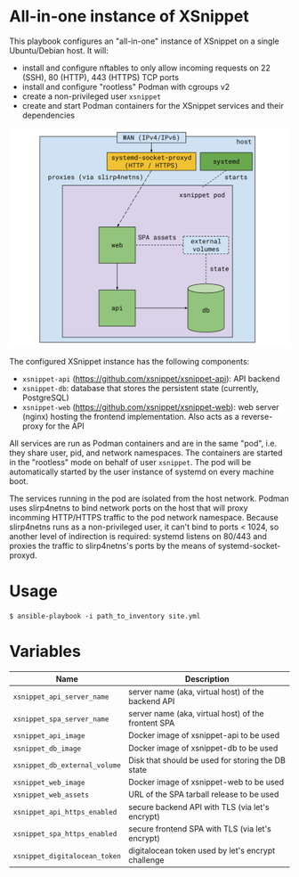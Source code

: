 All-in-one instance of XSnippet
===============================

This playbook configures an "all-in-one" instance of XSnippet on a single Ubuntu/Debian host. It will:

* install and configure nftables to only allow incoming requests on 22 (SSH), 80 (HTTP), 443 (HTTPS) TCP ports
* install and configure "rootless" Podman with cgroups v2
* create a non-privileged user `xsnippet`
* create and start Podman containers for the XSnippet services and their dependencies

![Structure diagram](./diagram.svg)

The configured XSnippet instance has the following components:

* `xsnippet-api` (https://github.com/xsnippet/xsnippet-api): API backend
* `xsnippet-db`: database that stores the persistent state (currently, PostgreSQL)
* `xsnippet-web` (https://github.com/xsnippet/xsnippet-web): web server (nginx) hosting the frontend
  implementation. Also acts as a reverse-proxy for the API

All services are run as Podman containers and are in the same "pod", i.e. they share user, pid, and
network namespaces. The containers are started in the "rootless" mode on behalf of user `xsnippet`.
The pod will be automatically started by the user instance of systemd on every machine boot.

The services running in the pod are isolated from the host network. Podman uses slirp4netns to bind
network ports on the host that will proxy incomming HTTP/HTTPS traffic to the pod network namespace.
Because slirp4netns runs as a non-privileged user, it can't bind to ports < 1024, so another level
of indirection is required: systemd listens on 80/443 and proxies the traffic to slirp4netns's ports
by the means of systemd-socket-proxyd.

Usage
=====

```shell
$ ansible-playbook -i path_to_inventory site.yml
```

Variables
=========

| Name                          | Description                                           |
| ----------------------------- | ----------------------------------------------------- |
| `xsnippet_api_server_name`    | server name (aka, virtual host) of the backend API    |
| `xsnippet_spa_server_name`    | server name (aka, virtual host) of the frontent SPA   |
| `xsnippet_api_image`          | Docker image of xsnippet-api to be used               |
| `xsnippet_db_image`           | Docker image of xsnippet-db to be used                |
| `xsnippet_db_external_volume` | Disk that should be used for storing the DB state     |
| `xsnippet_web_image`          | Docker image of xsnippet-web to be used               |
| `xsnippet_web_assets`         | URL of the SPA tarball release to be used             |
| `xsnippet_api_https_enabled`  | secure backend API with TLS (via let's encrypt)       |
| `xsnippet_spa_https_enabled`  | secure frontend SPA with TLS (via let's encrypt)      |
| `xsnippet_digitalocean_token` | digitalocean token used by let's encrypt challenge    |

